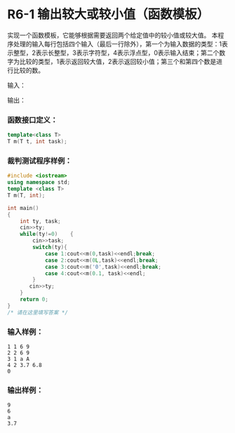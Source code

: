 # R6-1 输出较大或较小值（函数模板）

实现一个函数模板，它能够根据需要返回两个给定值中的较小值或较大值。
本程序处理的输入每行包括四个输入（最后一行除外），第一个为输入数据的类型：1表示整型，2表示长整型，3表示字符型，4表示浮点型，0表示输入结束；第二个数字为比较的类型，1表示返回较大值，2表示返回较小值；第三个和第四个数是进行比较的数。

输入：



输出：




### 函数接口定义：
```c++
template<class T>
T m(T t, int task);
```



### 裁判测试程序样例：
```c++
#include <iostream>
using namespace std;
template <class T>
T m(T, int);

int main()
{
    int ty, task;
    cin>>ty;
    while(ty!=0)	{
        cin>>task;
        switch(ty){
            case 1:cout<<m(0,task)<<endl;break;
            case 2:cout<<m(0L,task)<<endl;break;
            case 3:cout<<m('0',task)<<endl;break;
            case 4:cout<<m(0.1, task)<<endl;
        }
       cin>>ty;
    }
    return 0;
}
/* 请在这里填写答案 */
```

### 输入样例：
```in
1 1 6 9
2 2 6 9
3 1 a A
4 2 3.7 6.8
0
```

### 输出样例：
```out
9
6
a
3.7
```
